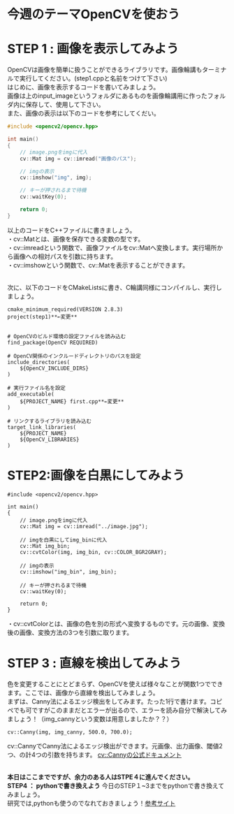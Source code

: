 
# 今週のテーマOpenCVを使おう
# STEP 1 : 画像を表示してみよう

OpenCVは画像を簡単に扱うことができるライブラリです。画像輪講もターミナルで実行してください。(step1.cppと名前をつけて下さい)
<br>はじめに、画像を表示するコードを書いてみましょう。<br>画像は上のinput_imageというフォルダにあるものを画像輪講用に作ったフォルダ内に保存して、使用して下さい。<br>また、画像の表示は以下のコードを参考にしてくだい。

~~~cpp
#include <opencv2/opencv.hpp>

int main()
{
    // image.pngをimgに代入
    cv::Mat img = cv::imread("画像のパス");

    // imgの表示
    cv::imshow("img", img);

    // キーが押されるまで待機
    cv::waitKey(0);

    return 0;
}
~~~
以上のコードをC++ファイルに書きましょう。<br>・cv::Matとは、画像を保存できる変数の型です。
<br>・cv::imreadという関数で、画像ファイルをcv::Matへ変換します。実行場所から画像への相対パスを引数に持ちます。
<br>・cv::imshowという関数で、cv::Matを表示することができます。

<br>次に、以下のコードをCMakeListsに書き、C輪講同様にコンパイルし、実行しましょう。

```
cmake_minimum_required(VERSION 2.8.3)
project(step1)**←変更**


# OpenCVのビルド環境の設定ファイルを読み込む
find_package(OpenCV REQUIRED)

# OpenCV関係のインクルードディレクトリのパスを設定
include_directories(
    ${OpenCV_INCLUDE_DIRS}
)

# 実行ファイル名を設定
add_executable(
    ${PROJECT_NAME} first.cpp**←変更**
)

# リンクするライブラリを読み込む
target_link_libraries(
    ${PROJECT_NAME}
    ${OpenCV_LIBRARIES}
)
```


# STEP2:画像を白黒にしてみよう
```
#include <opencv2/opencv.hpp>

int main()
{
    // image.pngをimgに代入
    cv::Mat img = cv::imread("../image.jpg");

    // imgを白黒にしてimg_binに代入
    cv::Mat img_bin;
    cv::cvtColor(img, img_bin, cv::COLOR_BGR2GRAY);

    // imgの表示
    cv::imshow("img_bin", img_bin);

    // キーが押されるまで待機
    cv::waitKey(0);

    return 0;
}
```
・cv::cvtColorとは、画像の色を別の形式へ変換するものです。元の画像、変換後の画像、変換方法の3つを引数に取ります。

# STEP 3 : 直線を検出してみよう
色を変更することにとどまらず、OpenCVを使えば様々なことが関数1つでできます。ここでは、画像から直線を検出してみましょう。<br>まずは、Canny法によるエッジ検出をしてみます。たった1行で書けます。コピペでも可ですがこのままだとエラーが出るので、エラーを読み自分で解決してみましょう！（img_cannyという変数は用意しましたか？？）
```
cv::Canny(img, img_canny, 500.0, 700.0);
```
cv::CannyでCanny法によるエッジ検出ができます。元画像、出力画像、閾値2つ、の計4つの引数を持ちます。
[cv::Cannyの公式ドキュメント](https://docs.opencv.org/4.x/dd/d1a/group__imgproc__feature.html#ga04723e007ed888ddf11d9ba04e2232de)

<br>**本日はここまでですが、余力のある人はSTPE４に進んでください。**
<br>**STEP4 ： pythonで書き換えよう**
今日のSTEP１~3までをpythonで書き換えてみましょう。<br>研究では,pythonも使うのでなれておきましょう！[参考サイト](https://algorithm.joho.info/programming/python/c-language-kijutsu-hikaku-chigai/#toc2)

